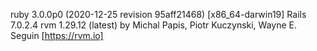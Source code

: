 ruby 3.0.0p0 (2020-12-25 revision 95aff21468) [x86_64-darwin19]
Rails 7.0.2.4
rvm 1.29.12 (latest) by Michal Papis, Piotr Kuczynski, Wayne E. Seguin [https://rvm.io]
